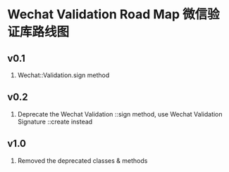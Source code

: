 # Wechat Validation Road Map 微信验证库路线图

## v0.1
1. Wechat::Validation.sign method

## v0.2
1. Deprecate the Wechat Validation ::sign method, use Wechat Validation Signature ::create instead

## v1.0
1. Removed the deprecated classes & methods
